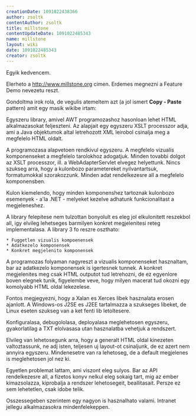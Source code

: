 ```yaml
---
creationDate: 1091022438366 
author: zsoltk 
contentAuthor: zsoltk 
title: millstone 
contentUpdateDate: 1091022485343 
name: millstone 
layout: wiki 
date: 1091022485343 
creator: zsoltk 
---
```

Egyik kedvencem.

Elerheto a http://www.millstone.org cimen. Erdemes megnezni a Feature Demo nevezetu reszt.

Gondoltma irok rola, de vegulis atemeltem azt (a jol ismert __Copy - Paste__ pattern) amit egy masik wikibe irtam:

Egyszeru library, amivel AWT programozashoz hasonloan lehet HTML alkalmazasokat feljeszteni. Az alapjait egy egyszeru XSLT processzor adja, ami a Java objektumok altal letrehozott XML leirobol csinalja meg a megfelelo HTML oldalt.

A programozasa alapvetoen rendkivul egyszeru. A megfelelo vizualis komponenseket a megfelelo tarolokhoz adogatjuk. Minden tovabbi dolgot az XSLT processzor, ill. a WebAdapterServlet elvegez helyettunk. Nincs szukseg arra, hogy a kulonbozo parametereket nyilvantartsuk, formatumokkal szorakozzunk. Minden adat rendelkezesre all a megfelelo komponensben.

Kulon kiemelendo, hogy minden komponenshez tartoznak kulonbozo esemenyek - a'la .NET - melyeket kezelve adhatunk funkcionalitast a megjeleneshez.

A library felepitese nem tulzottan bonyolult es eleg jol elkulonitett reszekbol all, igy elvileg lehetseges barmilyen konkret megjelenitesi reteg implementalasa. A library 3 fo reszre oszthato:

    * Fuggetlen vizualis kompoenensek
    * Adatkezelo komponensek
    * Konkret megjelenito komponensek

A programozas folyaman nagyreszt a vizualis komponenseket hasznaltam, bar az adatkezelo komponensek is igertesnek tunnek. A konkret megjelenites meg csak HTML outputot tud letrehozni, de ez egyenlore boven elegnek tunik, figyelembe veve, hogy milyen macerat tud okozni egy komolyabb HTML oldal lekezelese.

Fontos megjegyezni, hogy a Xalan es Xerces libek hasznalata erosen ajanlott. A Windows-os J2SE es J2EE tartalmazza a szukseges libeket, de Linux eseten szukseg van a ket fenti lib letoltesere.

Konfiguralasa, debugololasa, deployalasa meglehetosen egyszeru, gyakorlatilag a TXT elolvasasa utan hasznalatba vehetjuk a rendszert.

Elvileg van lehetosegunk arra, hogy a generalt HTML oldal kinezeten valtoztassunk, ne adj isten, teljesen uj layout-ot csinaljunk, de ez azert nem annyira egyszeru. Mindenesetre van ra lehetoseg, de a default megjelenes is meglehetosen jol nez ki.

Egyetlen problemat lattam, ami viszont eleg sulyos. Bar az API rendelkezesre all, a fizetos konyv nelkul eleg sokaig tart, mig az ember kimazsolazza, kiprobalja a rendszer lehetosegeit, beallitasait. Persze ez sem lehetetlen, csak idobe telik.

Osszessegeben szerintem egy nagyon is hasznalhato valami. Intranet jellegu alkalmazasokra mindenfelekeppen. 
